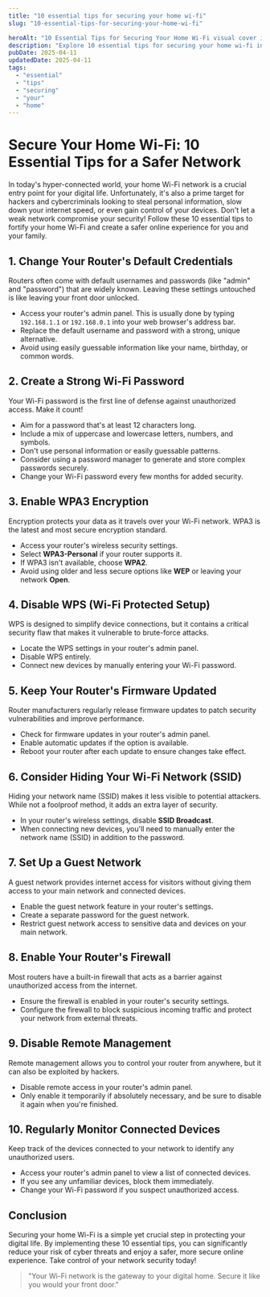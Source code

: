 ```yaml
---
title: "10 essential tips for securing your home wi-fi"
slug: "10-essential-tips-for-securing-your-home-wi-fi"

heroAlt: "10 Essential Tips for Securing Your Home Wi-Fi visual cover image"
description: "Explore 10 essential tips for securing your home wi-fi in this detailed guide, offering insights, strategies, and practical tips to enhance your understanding and application of the topic."
pubDate: 2025-04-11
updatedDate: 2025-04-11
tags:
  - "essential"
  - "tips"
  - "securing"
  - "your"
  - "home"
---
```


# Secure Your Home Wi-Fi: 10 Essential Tips for a Safer Network

In today's hyper-connected world, your home Wi-Fi network is a crucial entry point for your digital life. Unfortunately, it's also a prime target for hackers and cybercriminals looking to steal personal information, slow down your internet speed, or even gain control of your devices. Don't let a weak network compromise your security! Follow these 10 essential tips to fortify your home Wi-Fi and create a safer online experience for you and your family.

## 1. Change Your Router's Default Credentials

Routers often come with default usernames and passwords (like "admin" and "password") that are widely known. Leaving these settings untouched is like leaving your front door unlocked.

- Access your router's admin panel. This is usually done by typing `192.168.1.1` or `192.168.0.1` into your web browser's address bar.
- Replace the default username and password with a strong, unique alternative.
- Avoid using easily guessable information like your name, birthday, or common words.

## 2. Create a Strong Wi-Fi Password

Your Wi-Fi password is the first line of defense against unauthorized access. Make it count!

- Aim for a password that's at least 12 characters long.
- Include a mix of uppercase and lowercase letters, numbers, and symbols.
- Don't use personal information or easily guessable patterns.
- Consider using a password manager to generate and store complex passwords securely.
- Change your Wi-Fi password every few months for added security.

## 3. Enable WPA3 Encryption

Encryption protects your data as it travels over your Wi-Fi network. WPA3 is the latest and most secure encryption standard.

- Access your router's wireless security settings.
- Select **WPA3-Personal** if your router supports it.
- If WPA3 isn't available, choose **WPA2**.
- Avoid using older and less secure options like **WEP** or leaving your network **Open**.

## 4. Disable WPS (Wi-Fi Protected Setup)

WPS is designed to simplify device connections, but it contains a critical security flaw that makes it vulnerable to brute-force attacks.

- Locate the WPS settings in your router's admin panel.
- Disable WPS entirely.
- Connect new devices by manually entering your Wi-Fi password.

## 5. Keep Your Router's Firmware Updated

Router manufacturers regularly release firmware updates to patch security vulnerabilities and improve performance.

- Check for firmware updates in your router's admin panel.
- Enable automatic updates if the option is available.
- Reboot your router after each update to ensure changes take effect.

## 6. Consider Hiding Your Wi-Fi Network (SSID)

Hiding your network name (SSID) makes it less visible to potential attackers. While not a foolproof method, it adds an extra layer of security.

- In your router's wireless settings, disable **SSID Broadcast**.
- When connecting new devices, you'll need to manually enter the network name (SSID) in addition to the password.

## 7. Set Up a Guest Network

A guest network provides internet access for visitors without giving them access to your main network and connected devices.

- Enable the guest network feature in your router's settings.
- Create a separate password for the guest network.
- Restrict guest network access to sensitive data and devices on your main network.

## 8. Enable Your Router's Firewall

Most routers have a built-in firewall that acts as a barrier against unauthorized access from the internet.

- Ensure the firewall is enabled in your router's security settings.
- Configure the firewall to block suspicious incoming traffic and protect your network from external threats.

## 9. Disable Remote Management

Remote management allows you to control your router from anywhere, but it can also be exploited by hackers.

- Disable remote access in your router's admin panel.
- Only enable it temporarily if absolutely necessary, and be sure to disable it again when you're finished.

## 10. Regularly Monitor Connected Devices

Keep track of the devices connected to your network to identify any unauthorized users.

- Access your router's admin panel to view a list of connected devices.
- If you see any unfamiliar devices, block them immediately.
- Change your Wi-Fi password if you suspect unauthorized access.

## Conclusion

Securing your home Wi-Fi is a simple yet crucial step in protecting your digital life. By implementing these 10 essential tips, you can significantly reduce your risk of cyber threats and enjoy a safer, more secure online experience. Take control of your network security today!

> "Your Wi-Fi network is the gateway to your digital home. Secure it like you would your front door."
